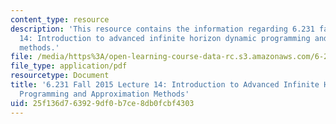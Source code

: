 ```yaml
---
content_type: resource
description: 'This resource contains the information regarding 6.231 fall 2015 lecture
  14: Introduction to advanced infinite horizon dynamic programming and approximation
  methods.'
file: /media/https%3A/open-learning-course-data-rc.s3.amazonaws.com/6-231-dynamic-programming-and-stochastic-control-fall-2015/25f136d763929df0b7ce8db0fcbf4303_MIT6_231F15_Lec14.pdf
file_type: application/pdf
resourcetype: Document
title: '6.231 Fall 2015 Lecture 14: Introduction to Advanced Infinite Horizon Dynamic
  Programming and Approximation Methods'
uid: 25f136d7-6392-9df0-b7ce-8db0fcbf4303
---
```

